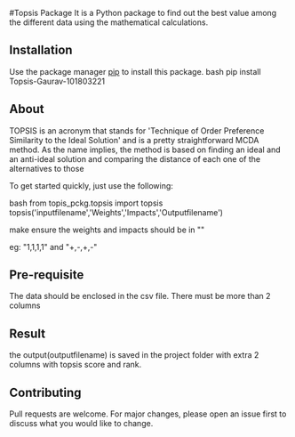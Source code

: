 #Topsis Package
It is a Python package to find out the best value among the different data using the mathematical calculations.
## Installation
Use the package manager [pip](https://pip.pypa.io/en/stable/) to install this package.
bash
pip install Topsis-Gaurav-101803221
## About
TOPSIS is an acronym that stands for 'Technique of Order Preference Similarity to the Ideal Solution' and is a pretty straightforward MCDA method. As the name implies, the method is based on finding an ideal and an anti-ideal solution and comparing the distance of each one of the alternatives to those

To get started quickly, just use the following:

bash
from topis_pckg.topsis import topsis
topsis('inputfilename','Weights','Impacts','Outputfilename')

make ensure the weights and impacts should be in "" 

eg: "1,1,1,1" and "+,-,+,-"

## Pre-requisite
The data should be enclosed in the csv file. There must be more than 2 columns

## Result
the output(outputfilename)  is saved in the project folder with extra 2 columns with topsis score and rank.

## Contributing
Pull requests are welcome. For major changes, please open an issue first to discuss what you would like to change.